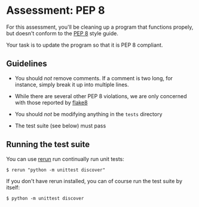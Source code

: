 # Assessment: PEP 8
For this assessment, you'll be cleaning up a program that functions propely,
but doesn't conform to the [PEP 8](https://www.python.org/dev/peps/pep-0008/)
style guide. 

Your task is to update the program so that it is PEP 8 compliant. 

## Guidelines

- You should *not* remove comments. If a comment is two long,  for instance,
  simply break it up into multiple lines.

- While there are several other PEP 8 violations, we are only concerned with
  those reported by [flake8](http://flake8.pycqa.org/en/latest/)

- You should *not* be modifying anything in the `tests` directory

- The test suite (see below) must pass

## Running the test suite
You can use [rerun](https://pypi.org/project/rerun/) run continually run unit
tests:

```console
$ rerun "python -m unittest discover"
```

If you don't have rerun installed, you can of course run the test suite by itself:
```console
$ python -m unittest discover
```